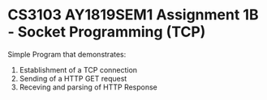 # CS3103 AY1819SEM1 Assignment 1B - Socket Programming (TCP)

Simple Program that demonstrates:
1) Establishment of a TCP connection
2) Sending of a HTTP GET request
3) Receving and parsing of HTTP Response
